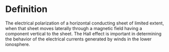 # Definition

The electrical polarization of a horizontal conducting sheet of limited
extent, when that sheet moves laterally through a magnetic field having
a component vertical to the sheet. The Hall effect is important in
determining the behavior of the electrical currents generated by winds
in the lower ionosphere.

